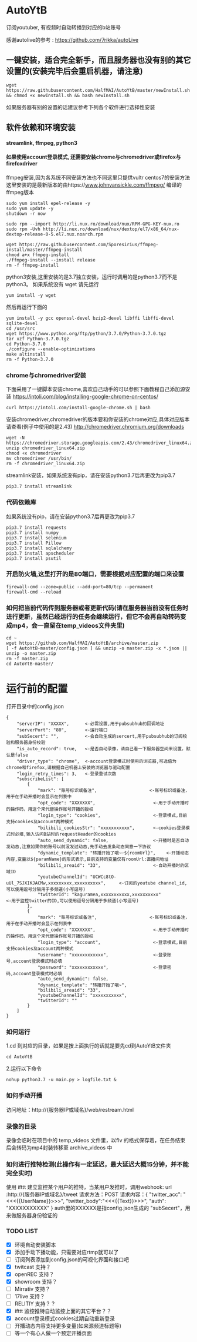 # AutoYtB
订阅youtuber, 有视频时自动转播到对应的b站账号

感谢autolive的参考 : https://github.com/7rikka/autoLive

## 一键安装，适合完全新手，而且服务器也没有别的其它设置的(安装完毕后会重启机器，请注意)
```
wget https://raw.githubusercontent.com/HalfMAI/AutoYtB/master/newInstall.sh && chmod +x newInstall.sh && bash newInstall.sh
```
如果服务器有别的设置的话建议参考下列各个软件进行选择性安装

## 软件依赖和环境安装
#### streamlink, ffmpeg, python3
#### 如果使用account登录模式, 还需要安装chrome与chromedriver或firefox与firefoxdriver

ffmpeg安装,因为各系统不同安装方法也不同这里只提供vultr centos7的安装方法
这里安装的是最新版本的由https://www.johnvansickle.com/ffmpeg/ 编译的ffmpeg版本
```
sudo yum install epel-release -y
sudo yum update -y
shutdown -r now

sudo rpm --import http://li.nux.ro/download/nux/RPM-GPG-KEY-nux.ro
sudo rpm -Uvh http://li.nux.ro/download/nux/dextop/el7/x86_64/nux-dextop-release-0-5.el7.nux.noarch.rpm

wget https://raw.githubusercontent.com/Sporesirius/ffmpeg-install/master/ffmpeg-install
chmod a+x ffmpeg-install
./ffmpeg-install --install release
rm -f ffmpeg-install
```

python3安装,这里安装的是3.7独立安装，运行时调用的是python3.7而不是python3。
如果系统没有 wget 请先运行
```
yum install -y wget
```
然后再运行下面的
```
yum install -y gcc openssl-devel bzip2-devel libffi libffi-devel sqlite-devel
cd /usr/src
wget https://www.python.org/ftp/python/3.7.0/Python-3.7.0.tgz
tar xzf Python-3.7.0.tgz
cd Python-3.7.0
./configure --enable-optimizations
make altinstall
rm -f Python-3.7.0
```


### chrome与chromedriver安装
下面采用了一键脚本安装chrome,喜欢自己动手的可以参照下面教程自己添加源安装
https://intoli.com/blog/installing-google-chrome-on-centos/
```
curl https://intoli.com/install-google-chrome.sh | bash
```
安装chromedriver,chromedriver的版本要和你安装的chrome对应,具体对应版本请查看(例子中使用的是2.43)
http://chromedriver.chromium.org/downloads
```
wget -N https://chromedriver.storage.googleapis.com/2.43/chromedriver_linux64.zip
unzip chromedriver_linux64.zip
chmod +x chromedriver
mv chromedriver /usr/bin/
rm -f chromedriver_linux64.zip
```


streamlink安装，如果系统没有pip，请在安装python3.7后再更改为pip3.7
```
pip3.7 install streamlink
```

### 代码依赖库
如果系统没有pip，请在安装python3.7后再更改为pip3.7
```
pip3.7 install requests
pip3.7 install numpy
pip3.7 install selenium
pip3.7 install Pillow
pip3.7 install sqlalchemy
pip3.7 install apscheduler
pip3.7 install psutil
```


### 开启防火墙,这里打开的是80端口，需要根据对应配置的端口来设置
```
firewall-cmd --zone=public --add-port=80/tcp --permanent
firewall-cmd --reload
```

### 如何把当前代码传到服务器或者更新代码(请在服务器当前没有任务时进行更新，虽然已经运行的任务会继续运行，但它不会再自动转码变成mp4，会一直留在temp_videos文件夹里)
```
cd ~
wget https://github.com/HalfMAI/AutoYtB/archive/master.zip
[ -f AutoYtB-master/config.json ] && unzip -o master.zip -x *.json || unzip -o master.zip
rm -f master.zip
cd AutoYtB-master/
```

# 运行前的配置
打开目录中的config.json
```
{
    "serverIP": "XXXXX",      <-必需设置,用于pubsubhub的回调地址
    "serverPort": "80",       <-运行端口
    "subSecert": "",          <-会自动生成的sercert,用于pubsubhub的订阅校验和服务器身份校验  
    "is_auto_record": true,   <-是否自动录像，请自己看一下服务器空间来设置，默认是false
    "driver_type": "chrome",  <-account登录模式时使用的浏览器,可选值为chrome和firefox,请根据自己机器上安装的浏览器与驱动配置
    "login_retry_times": 3,   <-登录重试次数
    "subscribeList": [
        {
            "mark": "账号标识或备注",                    <-账号标识或备注，用于在手动开播时会显示在列表中
            "opt_code": "XXXXXXX",                      <-用于手动开播时的操作码，用这个来代替操作账号开播的授权
            "login_type": "cookies",                    <-登录模式,目前支持cookies及account两种模式
            "bilibili_cookiesStr": "xxxxxxxxxxx",       <-cookies登录模式时必填,输入访问B站时的requestHeader的cookies
            "auto_send_dynamic": false,                 <-开播时是否自动发动态,注意如果你的账号以前没发过动态,先手动去发条动态同意一下协议
            "dynamic_template": "转播开始了哦~☞${roomUrl}",    <-开播动态内容,变量以${paramName}的形式表示,目前支持的变量仅有roomUrl:直播间地址
            "bilibili_areaid": "33",                    <-自动开播时的区域ID
            "youtubeChannelId": "UCWCc8tO-uUl_7SJXIKJACMw,xxxxxxxxx,xxxxxxxxxx",     <-订阅的youtube channel_id,可以使用逗号分隔用于多频道(小写逗号)
            "twitterId": "kaguramea,xxxxxxxxxxx,xxxxxxxxxx"                    <-用于监控twitter的ID,可以使用逗号分隔用于多频道(小写逗号)
        },
        {
            "mark": "账号标识或备注",                    <-账号标识或备注，用于在手动开播时会显示在列表中
            "opt_code": "XXXXXXX",                      <-用于手动开播时的操作码，用这个来代替操作账号开播的授权
            "login_type": "account",                    <-登录模式,目前支持cookies及account两种模式
            "username": "xxxxxxxxxxxx",                 <-登录账号,account登录模式时必填
            "password": "xxxxxxxxxxxx",                 <-登录密码,account登录模式时必填
            "auto_send_dynamic": false,
            "dynamic_template": "转播开始了哦~",
            "bilibili_areaid": "33",
            "youtubeChannelId": "xxxxxxxxxxx",
            "twitterId": ""
        }
    ]
}
```
### 如何运行
1.cd 到对应的目录，如果是按上面执行的话就是要先cd到AutoYtB文件夹
```
cd AutoYtB
```
2.运行以下命令
```
nohup python3.7 -u main.py > logfile.txt &
```

### 如何手动开播
访问地址：http://{服务器IP或域名}/web/restream.html

### 录像的目录
录像会临时在项目中的 temp_videos 文件里，以flv 的格式保存着，在任务结束 后会转码为mp4封装转移至 archive_videos 中

### 如何进行推特检测(此操作有一定延迟，最大延迟大概15分钟，并不能完全实时)
使用 ifttt 建立监控某个用户的推特，当某用户发推时，调用webhook:
url :http://{服务器IP或域名}/tweet
请求方法：POST
请求内容：{ "twitter_acc": "<<<{{UserName}}>>>", "twitter_body":"<<<{{Text}}>>>", "auth": "XXXXXXXXXXX" }
auth里的XXXXXX是指config.json生成的 "subSecert"，用来做服务器身份验证的    

### TODO LIST
- [X] 环境自动安装脚本
- [X] 添加手动下播功能，只需要对应rtmp就可以了
- [ ] 订阅列表添加到config.json的可视化界面和接口吧
- [X] twitcast 支持？
- [X] openREC 支持？
- [X] showroom 支持？
- [ ] Mirrativ 支持？
- [ ] 17live 支持？
- [ ] RELITIY 支持？？
- [X] ifttt 监控推特自动监控上面的其它平台？？
- [X] account登录模式cookies过期自动重新登录
- [ ] 开播动态内容支持更多变量(如来源频道标题等)
- [ ] 等一个有心人做一个预定开播页面
